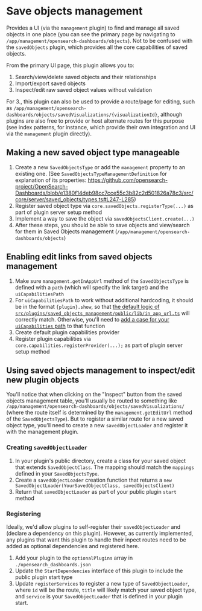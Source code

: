 # Save objects management

Provides a UI (via the `management` plugin) to find and manage all saved objects in one place (you can see the primary page by navigating to `/app/management/opensearch-dashboards/objects`). Not to be confused with the `savedObjects` plugin, which provides all the core capabilities of saved objects.

From the primary UI page, this plugin allows you to:
1. Search/view/delete saved objects and their relationships
2. Import/export saved objects
3. Inspect/edit raw saved object values without validation

For 3., this plugin can also be used to provide a route/page for editing, such as `/app/management/opensearch-dashboards/objects/savedVisualizations/{visualizationId}`, although plugins are also free to provide or host alternate routes for this purpose (see index patterns, for instance, which provide their own integration and UI via the `management` plugin directly).
## Making a new saved object type manageable

1. Create a new `SavedObjectsType` or add the `management` property to an existing one. (See `SavedObjectsTypeManagementDefinition` for explanation of its properties: https://github.com/opensearch-project/OpenSearch-Dashboards/blob/e1380f14deb98cc7cce55c3b82c2d501826a78c3/src/core/server/saved_objects/types.ts#L247-L285)
2. Register saved object type via `core.savedObjects.registerType(...)` as part of plugin server setup method
3. Implement a way to save the object via `savedObjectsClient.create(...)`
4. After these steps, you should be able to save objects and view/search for them in Saved Objects management (`/app/management/opensearch-dashboards/objects`)

## Enabling edit links from saved objects management

1. Make sure `management.getInAppUrl` method of the `SavedObjectsType` is defined with a `path` (which will specify the link target) and the `uiCapabilitiesPath`
2. For `uiCapabilitiesPath` to work without additional hardcoding, it should be in the format `{plugin}.show`, so that [the default logic of `src/plugins/saved_objects_management/public/lib/in_app_url.ts`](https://github.com/opensearch-project/OpenSearch-Dashboards/blob/a9984f63a38e964007ab94fae99237a14d8f9ee2/src/plugins/saved_objects_management/public/lib/in_app_url.ts#L48-L50) will correctly match. Otherwise, you'll need to [add a case for your `uiCapabilities` path](https://github.com/opensearch-project/OpenSearch-Dashboards/blob/a9984f63a38e964007ab94fae99237a14d8f9ee2/src/plugins/saved_objects_management/public/lib/in_app_url.ts#L45-L47) to that function
3. Create default plugin capabilities provider
3. Register plugin capabilities via `core.capabilities.registerProvider(...);` as part of plugin server setup method

## Using saved objects management to inspect/edit new plugin objects

You'll notice that when clicking on the "Inspect" button from the saved objects management table, you'll usually be routed to something like `/app/management/opensearch-dashboards/objects/savedVisualizations/` (where the route itself is determined by the `management.getEditUrl` method of the `SavedObjectsType`). But to register a similar route for a new saved object type, you'll need to create a new `savedObjectLoader` and register it with the management plugin.

### Creating `savedObjectLoader`

1. In your plugin's public directory, create a class for your saved object that extends `SavedObjectClass`. The mapping should match the `mappings` defined in your `SavedObjectsType`.
2. Create a `savedObjectLoader` creation function that returns a `new SavedObjectLoader(YourSavedObjectClass, savedObjectsClient)`
3. Return that `savedObjectLoader` as part of your public plugin `start` method

### Registering

Ideally, we'd allow plugins to self-register their `savedObjectLoader` and (declare a dependency on this plugin). However, as currently implemented, any plugins that want this plugin to handle their inpect routes need to be added as optional dependencies and registered here.

1. Add your plugin to the `optionalPlugins` array in `./opensearch_dashboards.json`
2. Update the `StartDependencies` interface of this plugin to include the public plugin start type
3. Update `registerServices` to register a new type of `SavedObjectLoader`, where `id` will be the route, `title` will likely match your saved object type, and `service` is your `SavedObjectLoader` that is defined in your plugin start.
